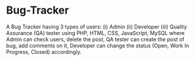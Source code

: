 # Bug-Tracker
A Bug Tracker having 3 types of users: (i) Admin (ii) Developer (iii) Quality Assurance (QA)
tester using PHP, HTML, CSS, JavaScript, MySQL where Admin can check users, delete the post, QA
tester can create the post of bug, add comments on it, Developer can change the status (Open, Work In
Progress, Closed) accordingly.

